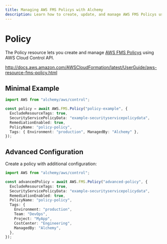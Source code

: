 ```yaml
---
title: Managing AWS FMS Policys with Alchemy
description: Learn how to create, update, and manage AWS FMS Policys using Alchemy Cloud Control.
---
```


# Policy

The Policy resource lets you create and manage [AWS FMS Policys](https://docs.aws.amazon.com/fms/latest/userguide/) using AWS Cloud Control API.

http://docs.aws.amazon.com/AWSCloudFormation/latest/UserGuide/aws-resource-fms-policy.html

## Minimal Example

```ts
import AWS from "alchemy/aws/control";

const policy = await AWS.FMS.Policy("policy-example", {
  ExcludeResourceTags: true,
  SecurityServicePolicyData: "example-securityservicepolicydata",
  RemediationEnabled: true,
  PolicyName: "policy-policy",
  Tags: { Environment: "production", ManagedBy: "Alchemy" },
});
```

## Advanced Configuration

Create a policy with additional configuration:

```ts
import AWS from "alchemy/aws/control";

const advancedPolicy = await AWS.FMS.Policy("advanced-policy", {
  ExcludeResourceTags: true,
  SecurityServicePolicyData: "example-securityservicepolicydata",
  RemediationEnabled: true,
  PolicyName: "policy-policy",
  Tags: {
    Environment: "production",
    Team: "DevOps",
    Project: "MyApp",
    CostCenter: "Engineering",
    ManagedBy: "Alchemy",
  },
});
```

